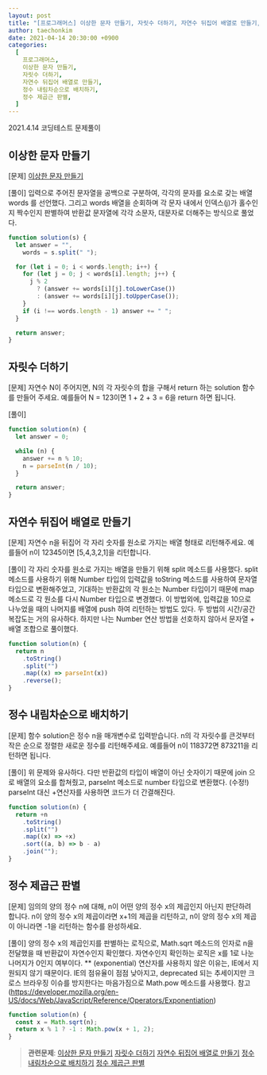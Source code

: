 ```yaml
---
layout: post
title: "[프로그래머스] 이상한 문자 만들기, 자릿수 더하기, 자연수 뒤집어 배열로 만들기, 정수 내림차순으로 배치하기, 정수 제곱근 판별"
author: taechonkim
date: 2021-04-14 20:30:00 +0900
categories:
  [
    프로그래머스,
    이상한 문자 만들기,
    자릿수 더하기,
    자연수 뒤집어 배열로 만들기,
    정수 내림차순으로 배치하기,
    정수 제곱근 판별,
  ]
---
```


2021.4.14 코딩테스트 문제풀이

## 이상한 문자 만들기

[문제] [이상한 문자 만들기]()

[풀이] 입력으로 주어진 문자열을 공백으로 구분하여, 각각의 문자를 요소로 갖는 배열 words 를 선언했다. 그리고 words 배열을 순회하며 각 문자 내에서 인덱스(j)가 홀수인지 짝수인지 판별하여 반환값 문자열에 각각 소문자, 대문자로 더해주는 방식으로 풀었다.

```javascript
function solution(s) {
  let answer = "",
    words = s.split(" ");

  for (let i = 0; i < words.length; i++) {
    for (let j = 0; j < words[i].length; j++) {
      j % 2
        ? (answer += words[i][j].toLowerCase())
        : (answer += words[i][j].toUpperCase());
    }
    if (i !== words.length - 1) answer += " ";
  }

  return answer;
}
```

## 자릿수 더하기

[문제] 자연수 N이 주어지면, N의 각 자릿수의 합을 구해서 return 하는 solution 함수를 만들어 주세요.
예를들어 N = 123이면 1 + 2 + 3 = 6을 return 하면 됩니다.

[풀이]

```javascript
function solution(n) {
  let answer = 0;

  while (n) {
    answer += n % 10;
    n = parseInt(n / 10);
  }

  return answer;
}
```

## 자연수 뒤집어 배열로 만들기

[문제] 자연수 n을 뒤집어 각 자리 숫자를 원소로 가지는 배열 형태로 리턴해주세요. 예를들어 n이 12345이면 [5,4,3,2,1]을 리턴합니다.

[풀이] 각 자리 숫자를 원소로 가지는 배열을 만들기 위해 split 메소드를 사용했다. split 메소드를 사용하기 위해 Number 타입의 입력값을 toString 메소드를 사용하여 문자열 타입으로 변환해주었고, 기대하는 반환값의 각 원소는 Number 타입이기 때문에 map 메소드로 각 원소를 다시 Number 타입으로 변경했다. 이 방법외에, 입력값을 10으로 나누었을 때의 나머지를 배열에 push 하여 리턴하는 방법도 있다. 두 방법의 시간/공간 복잡도는 거의 유사하다. 하지만 나는 Number 연산 방법을 선호하지 않아서 문자열 + 배열 조합으로 풀이했다.

```javascript
function solution(n) {
  return n
    .toString()
    .split("")
    .map((x) => parseInt(x))
    .reverse();
}
```

## 정수 내림차순으로 배치하기

[문제] 함수 solution은 정수 n을 매개변수로 입력받습니다. n의 각 자릿수를 큰것부터 작은 순으로 정렬한 새로운 정수를 리턴해주세요. 예를들어 n이 118372면 873211을 리턴하면 됩니다.

[풀이] 위 문제와 유사하다. 다만 반환값의 타입이 배열이 아닌 숫자이기 때문에 join 으로 배열의 요소를 합쳐줬고, parseInt 메소드로 number 타입으로 변환했다. (수정!) parseInt 대신 +연산자를 사용하면 코드가 더 간결해진다.

```javascript
function solution(n) {
  return +n
    .toString()
    .split("")
    .map((x) => +x)
    .sort((a, b) => b - a)
    .join("");
}
```

## 정수 제곱근 판별

[문제] 임의의 양의 정수 n에 대해, n이 어떤 양의 정수 x의 제곱인지 아닌지 판단하려 합니다.
n이 양의 정수 x의 제곱이라면 x+1의 제곱을 리턴하고, n이 양의 정수 x의 제곱이 아니라면 -1을 리턴하는 함수를 완성하세요.

[풀이] 양의 정수 x의 제곱인지를 판별하는 로직으로, Math.sqrt 메소드의 인자로 n을 전달했을 때 반환값이 자연수인지 확인했다. 자연수인지 확인하는 로직은 x를 1로 나눈 나머지가 0인지 여부이다. \*\* (exponential) 연산자를 사용하지 않은 이유는, IE에서 지원되지 않기 때문이다. IE의 점유율이 점점 낮아지고, deprecated 되는 추세이지만 크로스 브라우징 이슈를 방지한다는 마음가짐으로 Math.pow 메소드를 사용했다. 참고 (https://developer.mozilla.org/en-US/docs/Web/JavaScript/Reference/Operators/Exponentiation)

```javascript
function solution(n) {
  const x = Math.sqrt(n);
  return x % 1 ? -1 : Math.pow(x + 1, 2);
}
```

> **관련문제**:
> [이상한 문자 만들기](https://programmers.co.kr/learn/courses/30/lessons/12930) [자릿수 더하기](https://programmers.co.kr/learn/courses/30/lessons/12931) [자연수 뒤집어 배열로 만들기](https://programmers.co.kr/learn/courses/30/lessons/12932) [정수 내림차순으로 배치하기](https://programmers.co.kr/learn/courses/30/lessons/12933) [정수 제곱근 판별](https://programmers.co.kr/learn/courses/30/lessons/12934)

